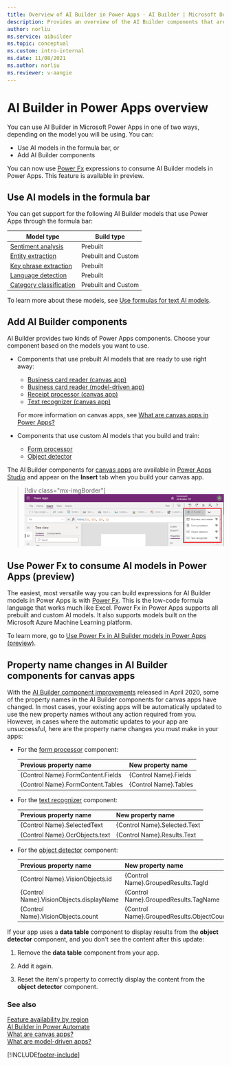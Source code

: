 ```yaml
---
title: Overview of AI Builder in Power Apps - AI Builder | Microsoft Docs
description: Provides an overview of the AI Builder components that are available to use with canvas and model-driven apps in Power Apps.
author: norliu
ms.service: aibuilder
ms.topic: conceptual
ms.custom: intro-internal
ms.date: 11/08/2021
ms.author: norliu
ms.reviewer: v-aangie
---
```


# AI Builder in Power Apps overview

You can use AI Builder in Microsoft Power Apps in one of two ways, depending on the model you will be using. You can:

- Use AI models in the formula bar, or
- Add AI Builder components

You can now use [Power Fx](#use-power-fx-to-consume-ai-models-in-power-apps-preview) expressions to consume AI Builder models in Power Apps. This feature is available in preview.

## Use AI models in the formula bar

You can get support for the following AI Builder models that use Power Apps through the formula bar:

|Model type | Build type  |
|---------|---------|
|[Sentiment analysis](formula-bar.md#sentiment-analysis)  | Prebuilt     |
|[Entity extraction](formula-bar.md#entity-extraction) | Prebuilt and Custom  |
|[Key phrase extraction](formula-bar.md#key-phrase-extraction)   | Prebuilt        |
|[Language detection](formula-bar.md#language-detection)   | Prebuilt     |
|[Category classification](formula-bar.md#category-classification)  | Prebuilt and Custom   |

To learn more about these models, see [Use formulas for text AI models](formula-bar.md).

## Add AI Builder components

AI Builder provides two kinds of Power Apps components. Choose your component based on the models you want to use.

- Components that use prebuilt AI models that are ready to use right away:
  - [Business card reader (canvas app)](business-card-reader-component-in-powerapps.md)
  - [Business card reader (model-driven app)](business-card-reader-component-model-driven.md)
  - [Receipt processor (canvas app)](prebuilt-receipt-processor-component-in-powerapps.md)
  - [Text recognizer (canvas app)](prebuilt-text-recognizer-component-in-powerapps.md)

   For more information on canvas apps, see [What are canvas apps in Power Apps?](/powerapps/maker/canvas-apps/getting-started)

- Components that use custom AI models that you build and train:

  - [Form processor](form-processor-component-in-powerapps.md)
  - [Object detector](object-detector-component-in-powerapps.md)

The AI Builder components for [canvas apps](/powerapps/maker/canvas-apps/getting-started) are available in [Power Apps Studio](/powerapps/teams/understand-power-apps-studio) and appear on the **Insert** tab when you build your canvas app.

> [!div class="mx-imgBorder"]
> ![Power Apps Studio.](media/canvas-studio.png "Power Apps Studio")

## Use Power Fx to consume AI models in Power Apps (preview)

The easiest, most versatile way you can build expressions for AI Builder models in Power Apps is with [Power Fx](powerfx-in-powerapps.md). This is the low-code formula language that works much like Excel. Power Fx in Power Apps supports all prebuilt and custom AI models. It also supports models built on the Microsoft Azure Machine Learning platform.

To learn more, go to [Use Power Fx in AI Builder models in Power Apps (preview)](powerfx-in-powerapps.md).

## Property name changes in AI Builder components for canvas apps

With the [AI Builder component improvements](https://powerapps.microsoft.com/blog/ai-builder-february-update/) released in April 2020, some of the property names in the AI Builder components for canvas apps have changed. In most cases, your existing apps will be automatically updated to use the new property names without any action required from you. However, in cases where the automatic updates to your app are unsuccessful, here are the property name changes you must make in your apps:

- For the [form processor](form-processor-component-in-powerapps.md) component:

    |Previous property name | New property name |
    |:-------|:-------|
    |{Control Name}.FormContent.Fields |{Control Name}.Fields |
    |{Control Name}.FormContent.Tables |{Control Name}.Tables |


- For the [text recognizer](prebuilt-text-recognizer-component-in-powerapps.md) component:

    |Previous property name | New property name |
    |:-------|:-------|
    |{Control Name}.SelectedText |{Control Name}.Selected.Text |
    |{Control Name}.OcrObjects.text |{Control Name}.Results.Text |

- For the [object detector](object-detector-component-in-powerapps.md) component:

    |Previous property name | New property name |
    |:-------|:-------|
    |{Control Name}.VisionObjects.id |{Control Name}.GroupedResults.TagId |
    |{Control Name}.VisionObjects.displayName |{Control Name}.GroupedResults.TagName |
    |{Control Name}.VisionObjects.count |{Control Name}.GroupedResults.ObjectCount |

If your app uses a **data table** component to display results from the **object detector** component, and you don't see the content after this update:

1. Remove the **data table** component from your app.

1. Add it again.

1. Reset the item's property to correctly display the content from the **object detector** component.

### See also

[Feature availability by region](availability-region.md)  
[AI Builder in Power Automate](use-in-flow-overview.md)  
[What are canvas apps?](/powerapps/maker/canvas-apps/getting-started)  
[What are model-driven apps?](/powerapps/maker/model-driven-apps/model-driven-app-overview)


[!INCLUDE[footer-include](includes/footer-banner.md)]